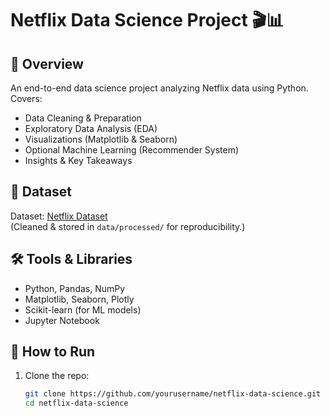 # Netflix Data Science Project 🎬📊

## 📌 Overview
An end-to-end data science project analyzing Netflix data using Python. Covers:
- Data Cleaning & Preparation  
- Exploratory Data Analysis (EDA)  
- Visualizations (Matplotlib & Seaborn)  
- Optional Machine Learning (Recommender System)  
- Insights & Key Takeaways  

## 📂 Dataset
Dataset: [Netflix Dataset](https://github.com/TheiScale/YouTube-...)  
(Cleaned & stored in `data/processed/` for reproducibility.)

## 🛠 Tools & Libraries
- Python, Pandas, NumPy  
- Matplotlib, Seaborn, Plotly  
- Scikit-learn (for ML models)  
- Jupyter Notebook  

## 🚀 How to Run
1. Clone the repo:
   ```bash
   git clone https://github.com/yourusername/netflix-data-science.git
   cd netflix-data-science
